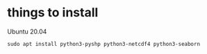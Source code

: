 # things to install

Ubuntu 20.04
```
sudo apt install python3-pyshp python3-netcdf4 python3-seaborn
```
